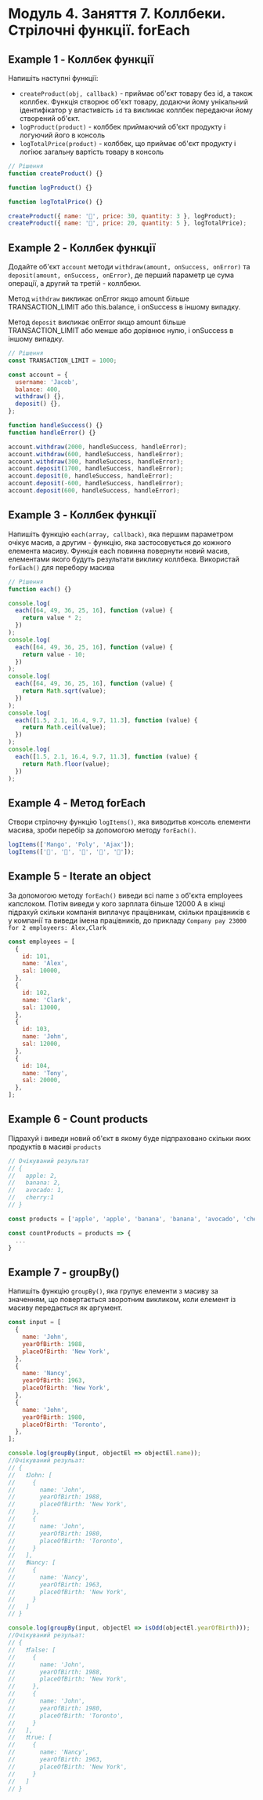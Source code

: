 # Модуль 4. Заняття 7. Коллбеки. Стрілочні функції. forEach

## Example 1 - Коллбек функції

Напишіть наступні функції:

- `createProduct(obj, callback)` - приймає об'єкт товару без id, а також
  коллбек. Функція створює об'єкт товару, додаючи йому унікальний ідентифікатор
  у властивість `id` та викликає коллбек передаючи йому створений об'єкт.
- `logProduct(product)` - колббек приймаючий об'єкт продукту і логуючий його в
  консоль
- `logTotalPrice(product)` - колббек, що приймає об'єкт продукту і логіює
  загальну вартість товару в консоль

```js
// Рішення
function createProduct() {}

function logProduct() {}

function logTotalPrice() {}

createProduct({ name: '🍎', price: 30, quantity: 3 }, logProduct);
createProduct({ name: '🍋', price: 20, quantity: 5 }, logTotalPrice);
```

## Example 2 - Коллбек функції

Додайте об'єкт `account` методи `withdraw(amount, onSuccess, onError)` та
`deposit(amount, onSuccess, onError)`, де перший параметр це сума операції, а
другий та третій - коллбеки.

Метод `withdraw` викликає onError якщо amount більше TRANSACTION_LIMIT або
this.balance, і onSuccess в іншому випадку.

Метод `deposit` викликає onError якщо amount більше TRANSACTION_LIMIT або менше
або дорівнює нулю, і onSuccess в іншому випадку.

```js
// Рішення
const TRANSACTION_LIMIT = 1000;

const account = {
  username: 'Jacob',
  balance: 400,
  withdraw() {},
  deposit() {},
};

function handleSuccess() {}
function handleError() {}

account.withdraw(2000, handleSuccess, handleError);
account.withdraw(600, handleSuccess, handleError);
account.withdraw(300, handleSuccess, handleError);
account.deposit(1700, handleSuccess, handleError);
account.deposit(0, handleSuccess, handleError);
account.deposit(-600, handleSuccess, handleError);
account.deposit(600, handleSuccess, handleError);
```

## Example 3 - Коллбек функції

Напишіть функцію `each(array, callback)`, яка першим параметром очікує масив, а
другим - функцію, яка застосовується до кожного елемента масиву. Функція each
повинна повернути новий масив, елементами якого будуть результати виклику
коллбека. Використай `forEach()` для перебору масива

```js
// Рішення
function each() {}

console.log(
  each([64, 49, 36, 25, 16], function (value) {
    return value * 2;
  })
);
console.log(
  each([64, 49, 36, 25, 16], function (value) {
    return value - 10;
  })
);
console.log(
  each([64, 49, 36, 25, 16], function (value) {
    return Math.sqrt(value);
  })
);
console.log(
  each([1.5, 2.1, 16.4, 9.7, 11.3], function (value) {
    return Math.ceil(value);
  })
);
console.log(
  each([1.5, 2.1, 16.4, 9.7, 11.3], function (value) {
    return Math.floor(value);
  })
);
```

## Example 4 - Метод forEach

Створи стрілочну функцію `logItems()`, яка виводитьв консоль елементи масива,
зроби перебір за допомогою методу `forEach()`.

```js
logItems(['Mango', 'Poly', 'Ajax']);
logItems(['🍎', '🍇', '🍑', '🍌', '🍋']);
```

## Example 5 - Iterate an object

За допомогою методу `forEach()` виведи всі name з об'єкта employees капслоком.
Потім виведи у кого зарплата більше 12000 А в кінці підрахуй скільки компанія
виплачує працівникам, скільки працівників є у компанії та виведи імена
працівників, до прикладу `Company pay 23000 for 2 employeers: Alex,Clark`

```js
const employees = [
  {
    id: 101,
    name: 'Alex',
    sal: 10000,
  },
  {
    id: 102,
    name: 'Clark',
    sal: 13000,
  },
  {
    id: 103,
    name: 'John',
    sal: 12000,
  },
  {
    id: 104,
    name: 'Tony',
    sal: 20000,
  },
];
```

## Example 6 - Count products

Підрахуй і виведи новий об'єкт в якому буде підпраховано скільки яких продуктів
в масиві `products`

```js
// Oчікуваний результат
// {
//   apple: 2,
//   banana: 2,
//   avocado: 1,
//   cherry:1
// }

const products = ['apple', 'apple', 'banana', 'banana', 'avocado', 'cherry'];

const countProducts = products => {
  ...
}
```

## Example 7 - groupBy()

Напишіть функцію `groupBy()`, яка групує елементи з масиву за значенням, що
повертається зворотним викликом, коли елемент із масиву передається як аргумент.

```js
const input = [
  {
    name: 'John',
    yearOfBirth: 1988,
    placeOfBirth: 'New York',
  },
  {
    name: 'Nancy',
    yearOfBirth: 1963,
    placeOfBirth: 'New York',
  },
  {
    name: 'John',
    yearOfBirth: 1980,
    placeOfBirth: 'Toronto',
  },
];

console.log(groupBy(input, objectEl => objectEl.name));
//Очікуваний резульат:
// {
//   ❗️John: [
//     {
//       name: 'John',
//       yearOfBirth: 1988,
//       placeOfBirth: 'New York',
//     },
//     {
//       name: 'John',
//       yearOfBirth: 1980,
//       placeOfBirth: 'Toronto',
//     }
//   ],
//   ❗️Nancy: [
//     {
//       name: 'Nancy',
//       yearOfBirth: 1963,
//       placeOfBirth: 'New York',
//     }
//   ]
// }

console.log(groupBy(input, objectEl => isOdd(objectEl.yearOfBirth)));
//Очікуваний резульат:
// {
//   ❗️false: [
//     {
//       name: 'John',
//       yearOfBirth: 1988,
//       placeOfBirth: 'New York',
//     },
//     {
//       name: 'John',
//       yearOfBirth: 1980,
//       placeOfBirth: 'Toronto',
//     }
//   ],
//   ❗️true: [
//     {
//       name: 'Nancy',
//       yearOfBirth: 1963,
//       placeOfBirth: 'New York',
//     }
//   ]
// }
```
